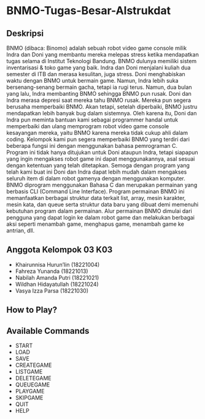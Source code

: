 # BNMO-Tugas-Besar-Alstrukdat
## Deskripsi
BNMO (dibaca: Binomo) adalah sebuah robot video game console milik Indra dan Doni yang membantu mereka melepas stress ketika mendapatkan tugas selama di Institut Teknologi Bandung. BNMO dulunya memiliki sistem inventarisasi & toko game yang baik. Indra dan Doni menjalani kuliah dua semester di ITB dan merasa kesulitan, juga stress. Doni menghabiskan waktu dengan BNMO untuk bermain game. Namun, Indra lebih suka bersenang-senang bermain gacha, tetapi ia rugi terus. Namun, dua bulan yang lalu, Indra membanting BNMO sehingga BNMO pun rusak. Doni dan Indra merasa depresi saat mereka tahu BNMO rusak. Mereka pun segera berusaha memperbaiki BNMO. Akan tetapi, setelah diperbaiki, BNMO justru mendapatkan lebih banyak bug dalam sistemnya. Oleh karena itu, Doni dan Indra pun meminta bantuan kami sebagai programmer handal untuk memperbaiki dan ulang memprogram robot video game console kesayangan mereka, yaitu BNMO karena mereka tidak cukup ahli dalam coding. 
Kelompok kami pun segera memperbaiki BNMO yang terdiri dari beberapa fungsi ini dengan menggunakan bahasa pemrograman C. Program ini tidak hanya ditujukan untuk Doni ataupun Indra, tetapi siapapun yang ingin mengakses robot game ini dapat menggunakannya, asal sesuai dengan ketentuan yang telah ditetapkan. Semoga dengan program yang telah kami buat ini Doni dan Indra dapat lebih mudah dalam mengakses seluruh item di dalam robot gamenya dengan menggunakan komputer. 
BNMO diprogram menggunakan Bahasa C dan merupakan permainan yang berbasis CLI (Command Line Interface). Program permainan BNMO ini memanfaatkan berbagai struktur data terkait list, array, mesin karakter, mesin kata, dan queue serta struktur data baru yang dibuat demi memenuhi kebutuhan program dalam permainan. Alur permainan BNMO dimulai dari pengguna yang dapat login ke dalam robot game dan melakukan berbagai aksi seperti menambah game, menghapus game, menambah game ke antrian, dll. 
## Anggota Kelompok 03 K03
- Khairunnisa Hurun’Iin (18221004)
- Fahreza Yunanda (18221013)
- Nabilah Amanda Putri (18221021)
- Wildhan Hidayatullah (18221024)
- Vasya Izza Parsa (18221030)
## How to Play?

## Available Commands
- START
- LOAD
- SAVE
- CREATEGAME
- LISTGAME
- DELETEGAME
- QUEUEGAME
- PLAYGAME
- SKIPGAME
- QUIT
- HELP
